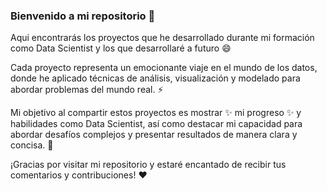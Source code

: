 ### Bienvenido a mi repositorio 👋

Aqui encontrarás los proyectos que he desarrollado durante mi formación como Data Scientist y los que desarrollaré a futuro 😄

Cada proyecto representa un emocionante viaje en el mundo de los datos, donde he aplicado técnicas de análisis, visualización y modelado para abordar problemas del mundo real. ⚡

Mi objetivo al compartir estos proyectos es mostrar ✨ mi progreso ✨ y habilidades como Data Scientist, así como destacar mi capacidad para abordar desafíos complejos y presentar resultados de manera clara y concisa. 👯

¡Gracias por visitar mi repositorio y estaré encantado de recibir tus comentarios y contribuciones! :heart:

<!--
**ViviGomezz/ViviGomezz** is a ✨ _special_ ✨ repository because its `README.md` (this file) appears on your GitHub profile.

Here are some ideas to get you started:

- 🔭 I’m currently working on ...
- 🌱 I’m currently learning ...
- 👯 I’m looking to collaborate on ...
- 🤔 I’m looking for help with ...
- 💬 Ask me about ...
- 📫 How to reach me: ...
- 😄 Pronouns: ...
- ⚡ Fun fact: ...
-->
